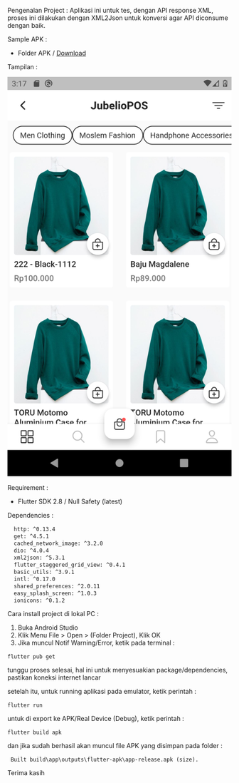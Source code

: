 Pengenalan Project :
Aplikasi ini untuk tes, dengan API response XML, proses ini dilakukan dengan XML2Json untuk konversi agar API diconsume dengan baik.

Sample APK :
- Folder APK / [Download](https://github.com/aldysetiaa/FlutterProject/blob/main/APK/)

Tampilan :

![alt text](https://github.com/aldysetiaa/FlutterProject/blob/main/APK/pic1.png)
 

Requirement :
- Flutter SDK 2.8 / Null Safety (latest) 

Dependencies :

```
  http: ^0.13.4
  get: ^4.5.1
  cached_network_image: ^3.2.0
  dio: ^4.0.4
  xml2json: ^5.3.1
  flutter_staggered_grid_view: ^0.4.1
  basic_utils: ^3.9.1
  intl: ^0.17.0 
  shared_preferences: ^2.0.11
  easy_splash_screen: ^1.0.3
  ionicons: ^0.1.2

  ```

Cara install project di lokal PC :
1. Buka Android Studio 
2. Klik Menu File > Open > (Folder Project), Klik OK
3. Jika muncul Notif Warning/Error, ketik pada terminal :
```
flutter pub get
```
tunggu proses selesai, hal ini untuk menyesuakian package/dependencies,
pastikan koneksi internet lancar

setelah itu, untuk running aplikasi pada emulator, ketik perintah :
```
flutter run
```
untuk di export ke APK/Real Device (Debug), ketik perintah :
```
flutter build apk
```
dan jika sudah berhasil akan muncul file APK yang disimpan pada folder :
```
 Built build\app\outputs\flutter-apk\app-release.apk (size).
``` 
Terima kasih

